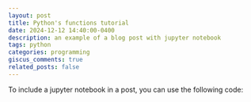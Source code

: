 ```yaml
---
layout: post
title: Python's functions tutorial
date: 2024-12-12 14:40:00-0400
description: an example of a blog post with jupyter notebook
tags: python
categories: programming
giscus_comments: true
related_posts: false
---
```


To include a jupyter notebook in a post, you can use the following code:

